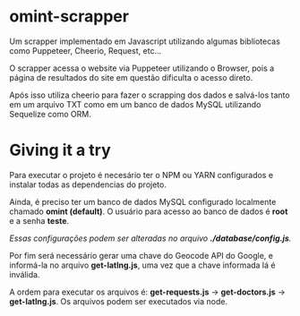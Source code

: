 # omint-scrapper

Um scrapper implementado em Javascript utilizando algumas bibliotecas como Puppeteer, Cheerio, Request, etc...

O scrapper acessa o website via Puppeteer utilizando o Browser, pois a página de resultados do site em questão dificulta o acesso direto. 

Após isso utiliza cheerio para fazer o scrapping dos dados e salvá-los tanto em um arquivo TXT como em um banco de dados MySQL utilizando Sequelize como ORM.

# Giving it a try

Para executar o projeto é necesário ter o NPM ou YARN configurados e instalar todas as dependencias do projeto.

Ainda, é preciso ter um banco de dados MySQL configurado localmente chamado **omint (default)**. O usuário para acesso ao banco de dados é **root** e a senha **teste**.

*Essas configurações podem ser alteradas no arquivo **./database/config.js**.*

Por fim será necessário gerar uma chave do Geocode API do Google, e informá-la no arquivo **get-latlng.js**, uma vez que a chave informada lá é inválida.

A ordem para executar os arquivos é: **get-requests.js** -> **get-doctors.js** -> **get-latlng.js**. Os arquivos podem ser executados via node.
